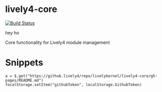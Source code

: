 # lively4-core

[![Build Status](https://travis-ci.org/onsetsu/lively4-core.svg?branch=master)](https://travis-ci.org/onsetsu/lively4-core)

hey ho

Core functionality for Lively4 module management


# Snippets

    a = $.get("https://github.lively4/repo/livelykernel/lively4-core/gh-pages/README.md")
    focalStorage.setItem("githubToken", localStorage.GithubToken)

